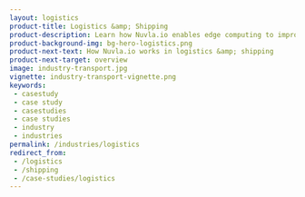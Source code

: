 ```yaml
---
layout: logistics
product-title: Logistics &amp; Shipping
product-description: Learn how Nuvla.io enables edge computing to improve speed & accuracy of warehouse operations while ensuring safety and respecting privacy
product-background-img: bg-hero-logistics.png
product-next-text: How Nuvla.io works in logistics &amp; shipping
product-next-target: overview
image: industry-transport.jpg
vignette: industry-transport-vignette.png
keywords:
 - casestudy
 - case study
 - casestudies
 - case studies
 - industry
 - industries
permalink: /industries/logistics
redirect_from:
 - /logistics
 - /shipping
 - /case-studies/logistics
---
```

